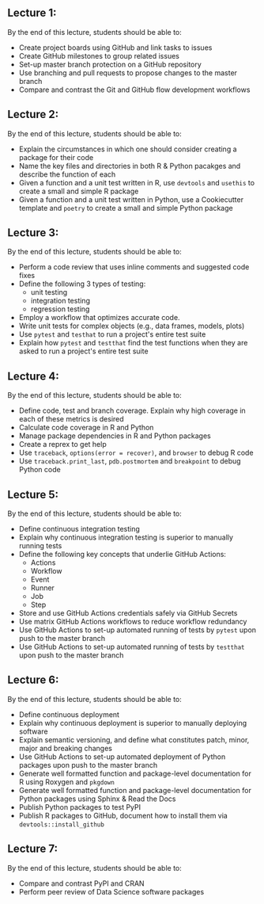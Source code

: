 <!-- #region -->
## Lecture 1:
By the end of this lecture, students should be able to:
- Create project boards using GitHub and link tasks to issues
- Create GitHub milestones to group related issues
- Set-up master branch protection on a GitHub repository
- Use branching and pull requests to propose changes to the master branch
- Compare and contrast the Git and GitHub flow development workflows

## Lecture 2: 
By the end of this lecture, students should be able to:
- Explain the circumstances in which one should consider creating a package for their code
- Name the key files and directories in both R & Python pacakges and describe the function of each
- Given a function and a unit test written in R, use `devtools` and `usethis` to create a small and simple R package
- Given a function and a unit test written in Python, use a Cookiecutter template and `poetry` to create a small and simple Python package


## Lecture 3: 
By the end of this lecture, students should be able to:
- Perform a code review that uses inline comments and suggested code fixes
- Define the following 3 types of testing:
    - unit testing
    - integration testing
    - regression testing
- Employ a workflow that optimizes accurate code.
- Write unit tests for complex objects (e.g., data frames, models, plots)
- Use `pytest` and `testhat` to run a project's entire test suite
- Explain how `pytest` and `testthat` find the test functions when they are asked to run a project's entire test suite

## Lecture 4:
By the end of this lecture, students should be able to:
- Define code, test and branch coverage. Explain why high coverage in each of these metrics is desired
- Calculate code coverage in R and Python
- Manage package dependencies in R and Python packages
- Create a reprex to get help
- Use `traceback`, `options(error = recover)`, and `browser` to debug R code
- Use `traceback.print_last`, `pdb.postmortem` and `breakpoint` to debug Python code

## Lecture 5:
By the end of this lecture, students should be able to:
- Define continuous integration testing
- Explain why continuous integration testing is superior to manually running tests
- Define the following key concepts that underlie GitHub Actions:
    - Actions
    - Workflow
    - Event
    - Runner
    - Job
    - Step
- Store and use GitHub Actions credentials safely via GitHub Secrets
- Use matrix GitHub Actions workflows to reduce workflow redundancy
- Use GitHub Actions to set-up automated running of tests by `pytest` upon push to the master branch
- Use GitHub Actions to set-up automated running of tests by `testthat` upon push to the master branch

## Lecture 6:
By the end of this lecture, students should be able to:
- Define continuous deployment
- Explain why continuous deployment is superior to manually deploying software
- Explain semantic versioning, and define what constitutes patch, minor, major and breaking changes
- Use GitHub Actions to set-up automated deployment of Python packages upon push to the master branch
- Generate well formatted function and package-level documentation for R using Roxygen and `pkgdown`
- Generate well formatted function and package-level documentation for Python packages using Sphinx & Read the Docs
- Publish Python packages to test PyPI
- Publish R packages to GitHub, document how to install them via `devtools::install_github`


## Lecture 7:
By the end of this lecture, students should be able to:
- Compare and contrast PyPI and CRAN
- Perform peer review of Data Science software packages
<!-- #endregion -->
